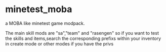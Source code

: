 # minetest_moba
a MOBA like minetest game modpack.

The main skill mods are "sa","team" and "rasengen" so if you want to test the skills and items,search the corresponding prefixs within your inventory in create mode or other modes  if you have the privs 
